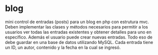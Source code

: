 # blog
mini control de entradas (posts) para un blog en php con estrutura mvc.
Deben implementar las clases y métodos necesarios para permitir a los usuarios ver todas las entradas existentes y obtener detalles para uno en específico. Además el usuario puede crear nuevas entradas. Todo eso de debe guardar en una base de datos utilizando MySQL.
Cada entrada tiene un ID, un autor, contenido y la fecha en la cual se ingresó.

